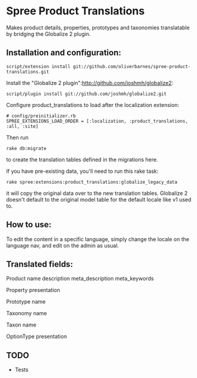 # Spree Product Translations #

Makes product details, properties, prototypes and taxonomies translatable by bridging the Globalize 2 plugin.

## Installation and configuration: ##

	script/extension install git://github.com/oliverbarnes/spree-product-translations.git

Install the "Globalize 2 plugin":http://github.com/joshmh/globalize2:

	script/plugin install git://github.com/joshmh/globalize2.git
	
Configure product_translations to load after the localization extension: 

	# config/preinitializer.rb
	SPREE_EXTENSIONS_LOAD_ORDER = [:localization, :product_translations, :all, :site]

Then run 

	rake db:migrate 
	
to create the translation tables defined in the migrations here.

If you have pre-existing data, you'll need to run this rake task:
	
	rake spree:extensions:product_translations:globalize_legacy_data

it will copy the original data over to the new translation tables. Globalize 2 doesn't default to the original model table for the default locale like v1 used to.

## How to use: ##

To edit the content in a specific language, simply change the locale on the language nav, and edit on the admin as usual.

## Translated fields: ##

Product 
	name
	description
	meta_description
	meta_keywords
	
Property
	presentation

Prototype
	name
    
Taxonomy
    name
  
Taxon
	name
	
OptionType
	presentation

## TODO ##

* Tests